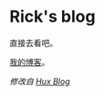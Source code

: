 # Rick's blog

直接去看吧。

[我的博客](https://critsu.github.io)。


*修改自 [Hux Blog](http://huangxuan.me/huxblog-boilerplate/)*

